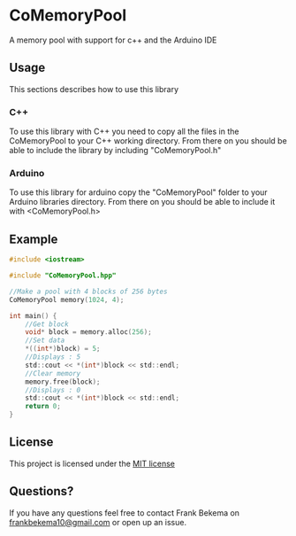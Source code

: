 # CoMemoryPool
A memory pool with support for c++ and the Arduino  IDE

## Usage
This sections describes how to use this library

### C++
To use this library with C++ you need to copy all the files in the CoMemoryPool to your C++ working directory. From there on you should be able to include the library by including "CoMemoryPool.h"

### Arduino
To use this library for arduino copy the "CoMemoryPool" folder to your Arduino libraries directory. From there on you should be able to include it with <CoMemoryPool.h>



## Example
```C
#include <iostream>

#include "CoMemoryPool.hpp"

//Make a pool with 4 blocks of 256 bytes
CoMemoryPool memory(1024, 4);

int main() {
    //Get block
    void* block = memory.alloc(256);
    //Set data
    *((int*)block) = 5;
    //Displays : 5
    std::cout << *(int*)block << std::endl;  
    //Clear memory
    memory.free(block);
    //Displays : 0
    std::cout << *(int*)block << std::endl;  
    return 0;
}
```

## License
This project is licensed under the [MIT license](https://opensource.org/licenses/MIT)

## Questions?
If you have any questions feel free to contact Frank Bekema on frankbekema10@gmail.com or open up an issue.
